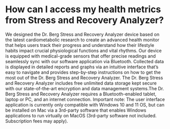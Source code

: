 # How can I access my health metrics from Stress and Recovery Analyzer?

We designed the Dr. Berg Stress and Recovery Analyzer device based on the latest cardiometabolic research to create an advanced health monitor that helps users track their progress and understand how their lifestyle habits impact crucial physiological functions and vital rhythms. Our device is equipped with medical-grade sensors that offer precise readings and seamlessly sync with our software application via Bluetooth. Collected data is displayed in detailed reports and graphs via an intuitive interface that’s easy to navigate and provides step-by-step instructions on how to get the most out of the Dr. Berg Stress and Recovery Analyzer. The Dr. Berg Stress and Recovery Analyzer includes free unlimited data storage kept secure with our state-of-the-art encryption and data management systems.The Dr. Berg Stress and Recovery Analyzer requires a Bluetooth-enabled tablet, laptop or PC, and an internet connection. Important note: The user interface application is currently only compatible with Windows 10 and 11 OS, but can be installed on Mac via a 3rd-party software that enables Windows applications to run virtually on MacOS (3rd-party software not included. Subscription fees may apply).